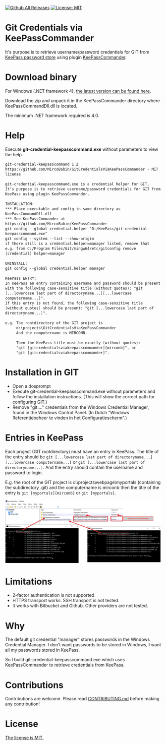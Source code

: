 [![Github All Releases](https://img.shields.io/github/downloads/MircoBabin/GitCredentialsViaKeePassCommander/total)](https://github.com/MircoBabin/GitCredentialsViaKeePassCommander/releases)
[![License: MIT](https://img.shields.io/badge/License-MIT-yellow.svg)](https://github.com/MircoBabin/GitCredentialsViaKeePassCommander/blob/master/LICENSE.md)

# Git Credentials via KeePassCommander
It's purpose is to retrieve username/password credentials for GIT from [KeePass password store](https://keepass.info/ "KeePass") using plugin [KeePassCommander](https://github.com/MircoBabin/KeePassCommander "KeePassCommander").

# Download binary
For Windows (.NET framework 4), [the latest version can be found here](https://github.com/MircoBabin/GitCredentialsViaKeePassCommander/releases/latest "Lastest Version").

Download the zip and unpack it in the KeePassCommander directory where KeePassCommandDll.dll is located.

The minimum .NET framework required is 4.0.

# Help

Execute **git-credential-keepasscommand.exe** without parameters to view the help.

```
git-credential-keepasscommand 1.2
https://github.com/MircoBabin/GitCredentialsViaKeePassCommander - MIT license

git-credential-keepasscommand.exe is a credential helper for GIT.
It's purpose is to retrieve username/password credentials for GIT from KeePass using plugin KeePassCommander.

INSTALLATION:
*** Place executable and config in same directory as KeePassCommandDll.dll
*** See KeePassCommander at https://github.com/MircoBabin/KeePassCommander
git config --global credential.helper "D:/KeePass/git-credential-keepasscommand.exe"
git config --system --list --show-origin
if there still is a credential.helper=manager listed, remove that
e.g. from C:/Program Files/Git/mingw64/etc/gitconfig remove [credential] helper=manager

UNINSTALL:
git config --global credential.helper manager

KeePass ENTRY:
In KeePass an entry containing username and password should be present with the following case-sensitive title (without quotes): "git [...lowercase last part of directoryname...][...lowercase computername...]".
If this entry is not found, the following case-sensitive title (without quotes) should be present: "git [...lowercase last part of directoryname...]".

e.g. The rootdirectory of the GIT project is
     d:\projects\GitCredentialsViaKeePassCommander
     And the computername is MIRCONB.

     Then the KeePass title must be exactly (without quotes):
     "git [gitcredentialsviakeepasscommander][mirconb]", or
     "git [gitcredentialsviakeepasscommander]".

```

# Installation in GIT

* Open a dosprompt
* Execute git-credential-keepasscommand.exe without parameters and follow the installation instructions. (This will show the correct path for configuring GIT.)
* Remove "git:..." credentials from the Windows Credential Manager, found in the Windows Control Panel. (In Dutch "Windows Referentiebeheer te vinden in het Configuratiescherm".)

# Entries in KeePass

Each project (GIT rootdirectory) must have an entry in KeePass. The title of the entry should be ```git [...lowercase last part of directoryname...][...lowercase computername...]``` or ```git [...lowercase last part of directoryname...]```. And the entry should contain the username and password to login.

E.g. the root of the GIT project is d:\projects\webpage\myportals (containing the subdirectory .git) and the computername is mirconb then the title of the entry is ```git [myportals][mirconb]``` or ```git [myportals]```.

![ScreenshotEntries](screenshotentries.png)

# Limitations

* 2-factor authentication is not supported.
* HTTPS transport works. SSH transport is not tested.
* It works with Bitbucket and Github. Other providers are not tested.

# Why
The default git credential "manager" stores passwords in the Windows Credential Manager. I don't want passwords to be stored in Windows, I want all my passwords stored in KeePass.

So I build git-credential-keepasscommand.exe which uses KeePassCommander to retrieve credentials from KeePass.

# Contributions
Contributions are welcome. Please read [CONTRIBUTING.md](CONTRIBUTING.md "contributing") before making any contribution!

# License
[The license is MIT.](LICENSE.md "license")





